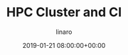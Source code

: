 ---
author: linaro
categories:
- events
- workshop
- arm-hpc-2019
comments: false
event: arm-hpc-2019
date: '2019-01-21 08:00:00+00:00'
image:
  featured: true
  path: /assets/images/content/hpc-asia-2019-share-image.png
layout: resource-post
title: 'HPC Cluster and CI'
speakers:
- biography: '""'
  company: Linaro
  job-title: 
  name:  Renato Golin & Baptiste Gerondeau
youtube_video_url: https://www.youtube.com/watch?v=axQ_gYET7jA&list=PLKZSArYQptsPLGSEUycUowh9oy8WF_epV&index=8&t=0s
amazon_s3_presentation_url: https://s3.amazonaws.com/static-linaro-org/event-resources/arm-hpc-2019/slides/HPCClusterandCI8.pdf
---